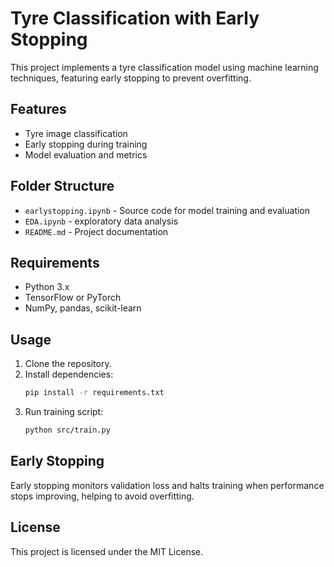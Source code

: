 # Tyre Classification with Early Stopping

This project implements a tyre classification model using machine learning techniques, featuring early stopping to prevent overfitting.

## Features

- Tyre image classification
- Early stopping during training
- Model evaluation and metrics

## Folder Structure

- `earlystopping.ipynb` - Source code for model training and evaluation
- `EDA.ipynb` - exploratory data analysis 
- `README.md` - Project documentation

## Requirements

- Python 3.x
- TensorFlow or PyTorch
- NumPy, pandas, scikit-learn

## Usage

1. Clone the repository.
2. Install dependencies:  
    ```bash
    pip install -r requirements.txt
    ```
3. Run training script:  
    ```bash
    python src/train.py
    ```

## Early Stopping

Early stopping monitors validation loss and halts training when performance stops improving, helping to avoid overfitting.

## License

This project is licensed under the MIT License.